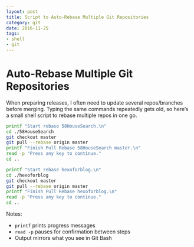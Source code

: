 ```yaml
---
layout: post
title: Script to Auto-Rebase Multiple Git Repositories
category: git
date: 2016-11-25
tags:
- shell
- git
---
```

# Auto-Rebase Multiple Git Repositories

When preparing releases, I often need to update several repos/branches before merging. Typing the same commands repeatedly gets old, so here’s a small shell script to rebase multiple repos in one go.

```sh
printf "Start rebase 58HouseSearch.\n"
cd ./58HouseSearch
git checkout master
git pull --rebase origin master
printf "Finish Pull Rebase 58HouseSearch master.\n"
read -p "Press any key to continue."
cd ..

printf "Start rebase hexoforblog.\n"
cd ./hexoforblog
git checkout master
git pull --rebase origin master
printf "Finish Pull Rebase hexoforblog.\n"
read -p "Press any key to continue."
cd ..
```

Notes:

- `printf` prints progress messages
- `read -p` pauses for confirmation between steps
- Output mirrors what you see in Git Bash


